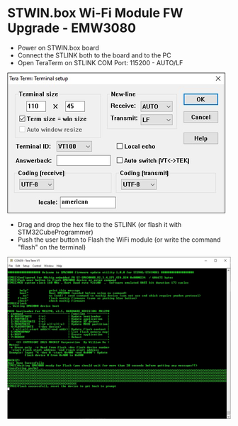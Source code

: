 # STWIN.box Wi-Fi Module FW Upgrade - EMW3080

- Power on STWIN.box board
- Connect the STLINK both to the board and to the PC
- Open TeraTerm on STLINK COM Port: 115200 - AUTO/LF

![TeraTerm Output](Pictures/TeraTerm_Settings.jpg)

- Drag and drop the hex file to the STLINK (or flash it with STM32CubeProgrammer)
- Push the user button to Flash the WiFi module (or write the command "flash" on the terminal)

![TeraTerm Output](Pictures/TeraTerm_Output.jpg)
